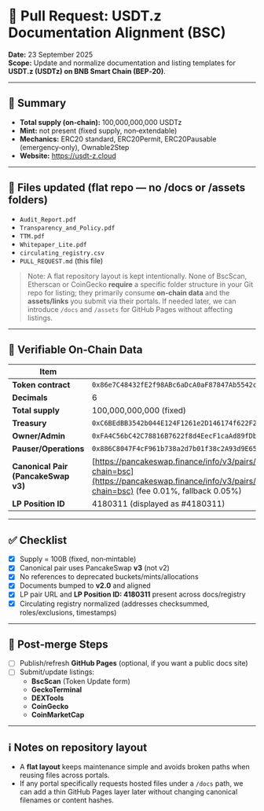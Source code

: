 # 🔄 Pull Request: USDT.z Documentation Alignment (BSC)

**Date:** 23 September 2025  
**Scope:** Update and normalize documentation and listing templates for **USDT.z (USDTz) on BNB Smart Chain (BEP‑20)**.

---

## 🧾 Summary

- **Total supply (on‑chain):** 100,000,000,000 USDTz  
- **Mint:** not present (fixed supply, non‑extendable)  
- **Mechanics:** ERC20 standard, ERC20Permit, ERC20Pausable (emergency‑only), Ownable2Step  
- **Website:** https://usdt-z.cloud

---

## 📁 Files updated (flat repo — no /docs or /assets folders)

- `Audit_Report.pdf`  
- `Transparency_and_Policy.pdf`  
- `TTM.pdf`  
- `Whitepaper_Lite.pdf`  
- `circulating_registry.csv`  
- `PULL_REQUEST.md` (this file)

> Note: A flat repository layout is kept intentionally. None of BscScan, Etherscan or CoinGecko **require** a specific folder structure in your Git repo for listing; they primarily consume **on‑chain data** and the **assets/links** you submit via their portals. If needed later, we can introduce `/docs` and `/assets` for GitHub Pages without affecting listings.

---

## 🔑 Verifiable On‑Chain Data

| Item              | Value |
|-------------------|-------|
| **Token contract** | `0x86e7C48432fE2f98ABc6aDcA0aF87847Ab5542ce` |
| **Decimals**       | 6 |
| **Total supply**   | 100,000,000,000 (fixed) |
| **Treasury**       | `0xC6BEdBB3542b044E124F1261e2D146174f622F2D` |
| **Owner/Admin**    | `0xFA4C56bC42C78816B7622f8d4EecF1caAd89fDb4` |
| **Pauser/Operations** | `0x886C8047F4cF961b738a2d7b01f38c2A93d9E657` |
| **Canonical Pair (PancakeSwap v3)** | [https://pancakeswap.finance/info/v3/pairs/0x5483d364EbdD0795E1F678Fa25bc365D17339d71?chain=bsc](https://pancakeswap.finance/info/v3/pairs/0x5483d364EbdD0795E1F678Fa25bc365D17339d71?chain=bsc) (fee 0.01%, fallback 0.05%) |
| **LP Position ID** | 4180311 (displayed as #4180311) |

---

## ✅ Checklist

- [x] Supply = 100B (fixed, non‑mintable)  
- [x] Canonical pair uses PancakeSwap **v3** (not v2)  
- [x] No references to deprecated buckets/mints/allocations  
- [x] Documents bumped to **v2.0** and aligned  
- [x] LP pair URL and **LP Position ID: 4180311** present across docs/registry  
- [x] Circulating registry normalized (addresses checksummed, roles/exclusions, timestamps)

---

## 🚀 Post‑merge Steps

- [ ] Publish/refresh **GitHub Pages** (optional, if you want a public docs site)  
- [ ] Submit/update listings:  
  - **BscScan** (Token Update form)  
  - **GeckoTerminal**  
  - **DEXTools**  
  - **CoinGecko**  
  - **CoinMarketCap**

---

## ℹ️ Notes on repository layout

- A **flat layout** keeps maintenance simple and avoids broken paths when reusing files across portals.  
- If any portal specifically requests hosted files under a `/docs` path, we can add a thin GitHub Pages layer later without changing canonical filenames or content hashes.
